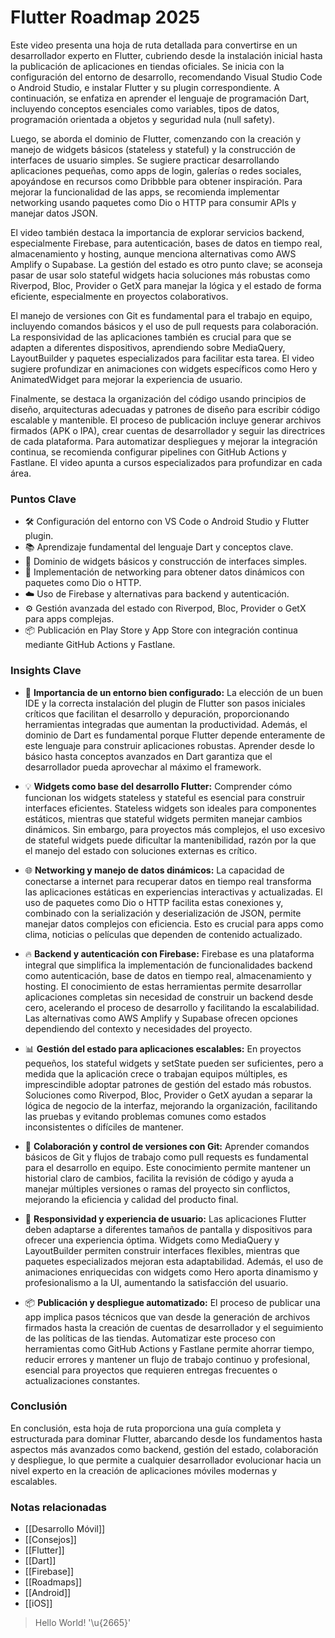# Flutter Roadmap 2025

Este video presenta una hoja de ruta detallada para convertirse en un desarrollador experto en Flutter, cubriendo desde la instalación inicial hasta la publicación de aplicaciones en tiendas oficiales. Se inicia con la configuración del entorno de desarrollo, recomendando Visual Studio Code o Android Studio, e instalar Flutter y su plugin correspondiente. A continuación, se enfatiza en aprender el lenguaje de programación Dart, incluyendo conceptos esenciales como variables, tipos de datos, programación orientada a objetos y seguridad nula (null safety).

Luego, se aborda el dominio de Flutter, comenzando con la creación y manejo de widgets básicos (stateless y stateful) y la construcción de interfaces de usuario simples. Se sugiere practicar desarrollando aplicaciones pequeñas, como apps de login, galerías o redes sociales, apoyándose en recursos como Dribbble para obtener inspiración. Para mejorar la funcionalidad de las apps, se recomienda implementar networking usando paquetes como Dio o HTTP para consumir APIs y manejar datos JSON.

El video también destaca la importancia de explorar servicios backend, especialmente Firebase, para autenticación, bases de datos en tiempo real, almacenamiento y hosting, aunque menciona alternativas como AWS Amplify o Supabase. La gestión del estado es otro punto clave; se aconseja pasar de usar solo stateful widgets hacia soluciones más robustas como Riverpod, Bloc, Provider o GetX para manejar la lógica y el estado de forma eficiente, especialmente en proyectos colaborativos.

El manejo de versiones con Git es fundamental para el trabajo en equipo, incluyendo comandos básicos y el uso de pull requests para colaboración. La responsividad de las aplicaciones también es crucial para que se adapten a diferentes dispositivos, aprendiendo sobre MediaQuery, LayoutBuilder y paquetes especializados para facilitar esta tarea. El video sugiere profundizar en animaciones con widgets específicos como Hero y AnimatedWidget para mejorar la experiencia de usuario.

Finalmente, se destaca la organización del código usando principios de diseño, arquitecturas adecuadas y patrones de diseño para escribir código escalable y mantenible. El proceso de publicación incluye generar archivos firmados (APK o IPA), crear cuentas de desarrollador y seguir las directrices de cada plataforma. Para automatizar despliegues y mejorar la integración continua, se recomienda configurar pipelines con GitHub Actions y Fastlane. El video apunta a cursos especializados para profundizar en cada área.

### Puntos Clave  

- 🛠️ Configuración del entorno con VS Code o Android Studio y Flutter plugin.  
- 📚 Aprendizaje fundamental del lenguaje Dart y conceptos clave.  
- 🧩 Dominio de widgets básicos y construcción de interfaces simples.  
- 🔗 Implementación de networking para obtener datos dinámicos con paquetes como Dio o HTTP.  
- ☁️ Uso de Firebase y alternativas para backend y autenticación.  
- ⚙️ Gestión avanzada del estado con Riverpod, Bloc, Provider o GetX para apps complejas.  
- 📦 Publicación en Play Store y App Store con integración continua mediante GitHub Actions y Fastlane.  

### Insights Clave

- 🚀 **Importancia de un entorno bien configurado:** La elección de un buen IDE y la correcta instalación del plugin de Flutter son pasos iniciales críticos que facilitan el desarrollo y depuración, proporcionando herramientas integradas que aumentan la productividad. Además, el dominio de Dart es fundamental porque Flutter depende enteramente de este lenguaje para construir aplicaciones robustas. Aprender desde lo básico hasta conceptos avanzados en Dart garantiza que el desarrollador pueda aprovechar al máximo el framework.  

- 💡 **Widgets como base del desarrollo Flutter:** Comprender cómo funcionan los widgets stateless y stateful es esencial para construir interfaces eficientes. Stateless widgets son ideales para componentes estáticos, mientras que stateful widgets permiten manejar cambios dinámicos. Sin embargo, para proyectos más complejos, el uso excesivo de stateful widgets puede dificultar la mantenibilidad, razón por la que el manejo del estado con soluciones externas es crítico.  

- 🌐 **Networking y manejo de datos dinámicos:** La capacidad de conectarse a internet para recuperar datos en tiempo real transforma las aplicaciones estáticas en experiencias interactivas y actualizadas. El uso de paquetes como Dio o HTTP facilita estas conexiones y, combinado con la serialización y deserialización de JSON, permite manejar datos complejos con eficiencia. Esto es crucial para apps como clima, noticias o películas que dependen de contenido actualizado.  

- 🔥 **Backend y autenticación con Firebase:** Firebase es una plataforma integral que simplifica la implementación de funcionalidades backend como autenticación, base de datos en tiempo real, almacenamiento y hosting. El conocimiento de estas herramientas permite desarrollar aplicaciones completas sin necesidad de construir un backend desde cero, acelerando el proceso de desarrollo y facilitando la escalabilidad. Las alternativas como AWS Amplify y Supabase ofrecen opciones dependiendo del contexto y necesidades del proyecto.  

- 📊 **Gestión del estado para aplicaciones escalables:** En proyectos pequeños, los stateful widgets y setState pueden ser suficientes, pero a medida que la aplicación crece o trabajan equipos múltiples, es imprescindible adoptar patrones de gestión del estado más robustos. Soluciones como Riverpod, Bloc, Provider o GetX ayudan a separar la lógica de negocio de la interfaz, mejorando la organización, facilitando las pruebas y evitando problemas comunes como estados inconsistentes o difíciles de mantener.  

- 🔄 **Colaboración y control de versiones con Git:** Aprender comandos básicos de Git y flujos de trabajo como pull requests es fundamental para el desarrollo en equipo. Este conocimiento permite mantener un historial claro de cambios, facilita la revisión de código y ayuda a manejar múltiples versiones o ramas del proyecto sin conflictos, mejorando la eficiencia y calidad del producto final.  

- 📱 **Responsividad y experiencia de usuario:** Las aplicaciones Flutter deben adaptarse a diferentes tamaños de pantalla y dispositivos para ofrecer una experiencia óptima. Widgets como MediaQuery y LayoutBuilder permiten construir interfaces flexibles, mientras que paquetes especializados mejoran esta adaptabilidad. Además, el uso de animaciones enriquecidas con widgets como Hero aporta dinamismo y profesionalismo a la UI, aumentando la satisfacción del usuario.  

- 📦 **Publicación y despliegue automatizado:** El proceso de publicar una app implica pasos técnicos que van desde la generación de archivos firmados hasta la creación de cuentas de desarrollador y el seguimiento de las políticas de las tiendas. Automatizar este proceso con herramientas como GitHub Actions y Fastlane permite ahorrar tiempo, reducir errores y mantener un flujo de trabajo continuo y profesional, esencial para proyectos que requieren entregas frecuentes o actualizaciones constantes.  

### Conclusión

En conclusión, esta hoja de ruta proporciona una guía completa y estructurada para dominar Flutter, abarcando desde los fundamentos hasta aspectos más avanzados como backend, gestión del estado, colaboración y despliegue, lo que permite a cualquier desarrollador evolucionar hacia un nivel experto en la creación de aplicaciones móviles modernas y escalables.

### Notas relacionadas

- [[Desarrollo Móvil]]
- [[Consejos]]
- [[Flutter]]
- [[Dart]]
- [[Firebase]]
- [[Roadmaps]]
- [[Android]]
- [[iOS]]

> Hello World! '\u{2665}'